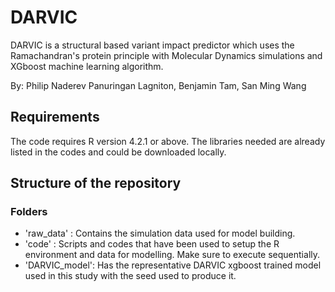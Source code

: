# DARVIC

DARVIC is a structural based variant impact predictor which uses the Ramachandran's protein principle with Molecular Dynamics simulations and XGboost machine learning algorithm. 

By: Philip Naderev Panuringan Lagniton, Benjamin Tam, San Ming Wang

## Requirements

The code requires R version 4.2.1 or above. The libraries needed are already listed in the codes and could be downloaded locally.

## Structure of the repository
### Folders
- 'raw_data' : Contains the simulation data used for model building. 
- 'code' : Scripts and codes that have been used to setup the R environment and data for modelling. Make sure to execute sequentially.
- 'DARVIC_model': Has the representative DARVIC xgboost trained model used in this study with the seed used to produce it.

### 
